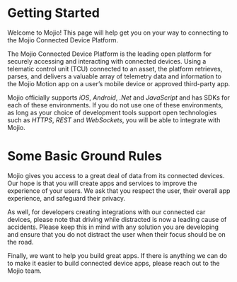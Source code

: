 # Getting Started #

Welcome to Mojio! This page will help get you on your way to connecting to the Mojio Connected Device Platform.

The Mojio Connected Device Platform is the leading open platform for securely accessing and interacting with connected devices. Using a telematic control unit (TCU) connected to an asset, the platform retrieves, parses, and delivers a valuable array of telemetry data and information to the Mojio Motion app on a user’s mobile device or approved third-party app. 

Mojio officially supports _iOS_, _Android_, _.Net_ and _JavaScript_ and has SDKs for each of these environments. If you do not use one of these environments, as long as your choice of development tools support open technologies such as _HTTPS_, _REST_ and _WebSockets_, you will be able to integrate with Mojio.

# Some Basic Ground Rules #

Mojio gives you access to a great deal of data from its connected devices. Our hope is that you will create apps and services to improve the experience of your users. We ask that you respect the user, their overall app experience, and safeguard their privacy.

As well, for developers creating integrations with our connected car devices, please note that driving while distracted is now a leading cause of accidents. Please keep this in mind with any solution you are developing and ensure that you do not distract the user when their focus should be on the road.

Finally, we want to help you build great apps. If there is anything we can do to make it easier to build connected device apps, please reach out to the Mojio team.


